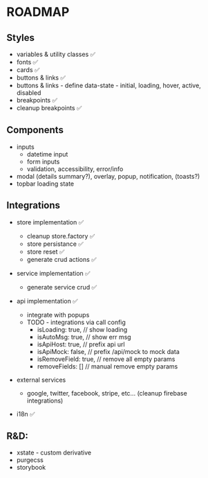 # ROADMAP

## Styles

- variables & utility classes ✅
- fonts ✅
- cards ✅
- buttons & links ✅
- buttons & links - define data-state - initial, loading, hover, active, disabled
- breakpoints ✅
- cleanup breakpoints ✅

## Components

- inputs
  - datetime input
  - form inputs
  - validation, accessibility, error/info
- modal (details summary?), overlay, popup, notification, (toasts?)
- topbar loading state

## Integrations

- store implementation ✅
  - cleanup store.factory ✅
  - store persistance ✅
  - store reset ✅
  - generate crud actions ✅
- service implementation ✅
  - generate service crud ✅
- api implementation ✅

  - integrate with popups
  - TODO - integrations via call config
    - isLoading: true, // show loading
    - isAutoMsg: true, // show err msg
    - isApiHost: true, // prefix api url
    - isApiMock: false, // prefix /api/mock to mock data
    - isRemoveField: true, // remove all empty params
    - removeFields: [] // manual remove empty params

- external services
  - google, twitter, facebook, stripe, etc... (cleanup firebase integrations)
- i18n ✅

## R&D:

- xstate - custom derivative
- purgecss
- storybook
